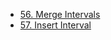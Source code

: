 - [56. Merge Intervals](https://leetcode.com/problems/merge-intervals/)
- [57. Insert Interval](https://leetcode.com/problems/insert-interval/)
